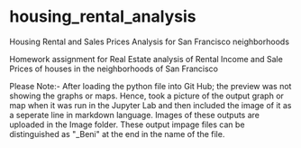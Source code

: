 # housing_rental_analysis
Housing Rental and Sales Prices Analysis for San Francisco neighborhoods

Homework assignment for Real Estate analysis of Rental Income and Sale Prices of houses in the neighborhoods of San Francisco 


Please Note:- After loading the python file into Git Hub; the preview was not showing the graphs or maps. Hence, took a picture of the output graph or map when it was run in the Jupyter Lab and then included the image of it as a seperate line in markdown language. Images of these outputs are uploaded in the Image folder. These output impage files can be distinguished as "_Beni" at the end in the name of the file.
